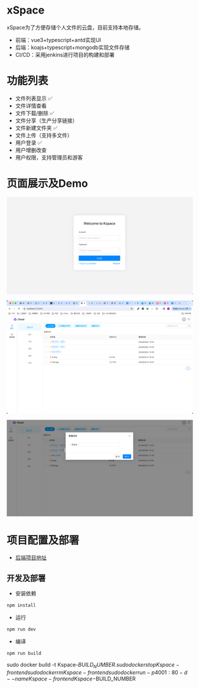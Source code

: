 # xSpace

xSpace为了方便存储个人文件的云盘，目前支持本地存储。
- 前端：vue3+typescript+antd实现UI
- 后端：koajs+typescript+mongodb实现文件存储
- CI/CD：采用jenkins进行项目的构建和部署

# 功能列表

- 文件列表显示 :white_check_mark:
- 文件详情查看
- 文件下载/删除 :white_check_mark:
- 文件分享（生产分享链接）
- 文件新建文件夹 :white_check_mark:
- 文件上传（支持多文件）
- 用户登录 :white_check_mark:
- 用户增删改查
- 用户权限，支持管理员和游客

# 页面展示及Demo
![输入图片说明](doc/63F849CB-DB07-4E8B-8769-BDFAE1144A27.png)

![输入图片说明](doc/36AB36CE-277D-4E37-BBCC-24138FB14938.png)

![输入图片说明](doc/67E090E7-7D48-49A6-96C1-903B252FCB33.png)



# 项目配置及部署


- [后端项目地址](https://gitee.com/rootingcv/Kspace-server.git)

## 开发及部署
- 安装依赖
```sh
npm install
```
- 运行
```sh
npm run dev
```
- 编译

```sh
npm run build
```

sudo docker build -t Kspace-$BUILD_NUMBER .
sudo docker stop Kspace-frontend
sudo docker rm Kspace-frontend
sudo docker run -p 4001:80 -d --name Kspace-frontend Kspace-$BUILD_NUMBER